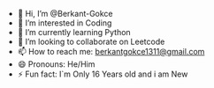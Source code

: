 - 👋 Hi, I’m @Berkant-Gokce
- 👀 I’m interested in Coding
- 🌱 I’m currently learning Python
- 💞️ I’m looking to collaborate on Leetcode
- 📫 How to reach me: berkantgokce1311@gmail.com
- 😄 Pronouns: He/Him
- ⚡ Fun fact: I`m Only 16 Years old and i am New

<!---
Berkant-Gokce/Berkant-Gokce is a ✨ special ✨ repository because its `README.md` (this file) appears on your GitHub profile.
You can click the Preview link to take a look at your changes.
--->
